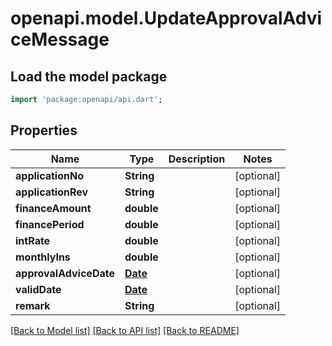# openapi.model.UpdateApprovalAdviceMessage

## Load the model package
```dart
import 'package:openapi/api.dart';
```

## Properties
Name | Type | Description | Notes
------------ | ------------- | ------------- | -------------
**applicationNo** | **String** |  | [optional] 
**applicationRev** | **String** |  | [optional] 
**financeAmount** | **double** |  | [optional] 
**financePeriod** | **double** |  | [optional] 
**intRate** | **double** |  | [optional] 
**monthlyIns** | **double** |  | [optional] 
**approvalAdviceDate** | [**Date**](Date.md) |  | [optional] 
**validDate** | [**Date**](Date.md) |  | [optional] 
**remark** | **String** |  | [optional] 

[[Back to Model list]](../README.md#documentation-for-models) [[Back to API list]](../README.md#documentation-for-api-endpoints) [[Back to README]](../README.md)


